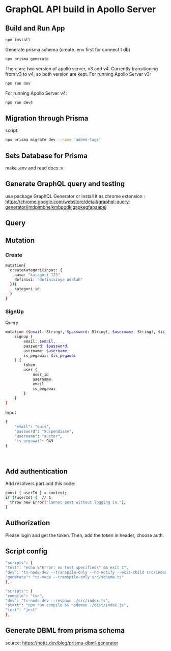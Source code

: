 # GraphQL API build in Apollo Server

## Build and Run App

```bash
npm install
```

<p>
Generate prisma schema (create .env first for connect t db)
</p>

```bash
npx prisma generate
```

<p>
There are two version of apollo server, v3 and v4. Currently transitioning from v3 to v4, so both version are kept. For running Apollo Server v3:
</p>

```bash
npm run dev
```

<p>
For running Apollo Server v4:
</p>

```bash
npm run dev4
```

## Migration through Prisma

script:

```bash
npx prisma migrate dev --name 'added-tags'
```

## Sets Database for Prisma

make .env and read docs :v

## Generate GraphQL query and testing

use package GraphQL Generator or install it as chrome extension : https://chrome.google.com/webstore/detail/graphql-query-generator/jmdpimbhelkmbpgdkjgapkegfapaapej

## Query

## Mutation

### Create

```bash
mutation{
  createKategori(input: {
    nama: "kategori 123"
    definisi: "definisinya adalah"
  }){
    kategori_id
  }
}
```

### SignUp

<p>Query</p>

```bash
mutation ($email: String!, $password: String!, $username: String!, $is_pegawai: Int) {
    signup (
        email: $email,
        password: $password,
        username: $username,
        is_pegawai: $is_pegawai
    ) {
        token
        user {
            user_id
            username
            email
            is_pegawai
        }
    }
}
```

<p>Input</p>

```bash
{
    "email": "quis",
    "password": "Suspendisse",
    "username": "auctor",
    "is_pegawai": 949
}
```

<br>

## Add authentication
<p>Add resolvers part add this code:</p>

```bash
const { userId } = context;
if (!userId) {  // 1
  throw new Error("Cannot post without logging in.");
}
```

## Authorization
<p>Please login and get the token. Then, add the token in header, choose auth. </p>


## Script config

```bash
"scripts": {
"test": "echo \"Error: no test specified\" && exit 1",
"dev": "ts-node-dev --transpile-only --no-notify --exit-child src/index.ts",
"generate": "ts-node --transpile-only src/schema.ts"
},

"scripts": {
"compile": "tsc",
"dev": "ts-node-dev --respawn ./src/index.ts",
"start": "npm run compile && nodemon ./dist/index.js",
"test": "jest"
},
```
## Generate DBML from prisma schema
source: https://notiz.dev/blog/prisma-dbml-generator
